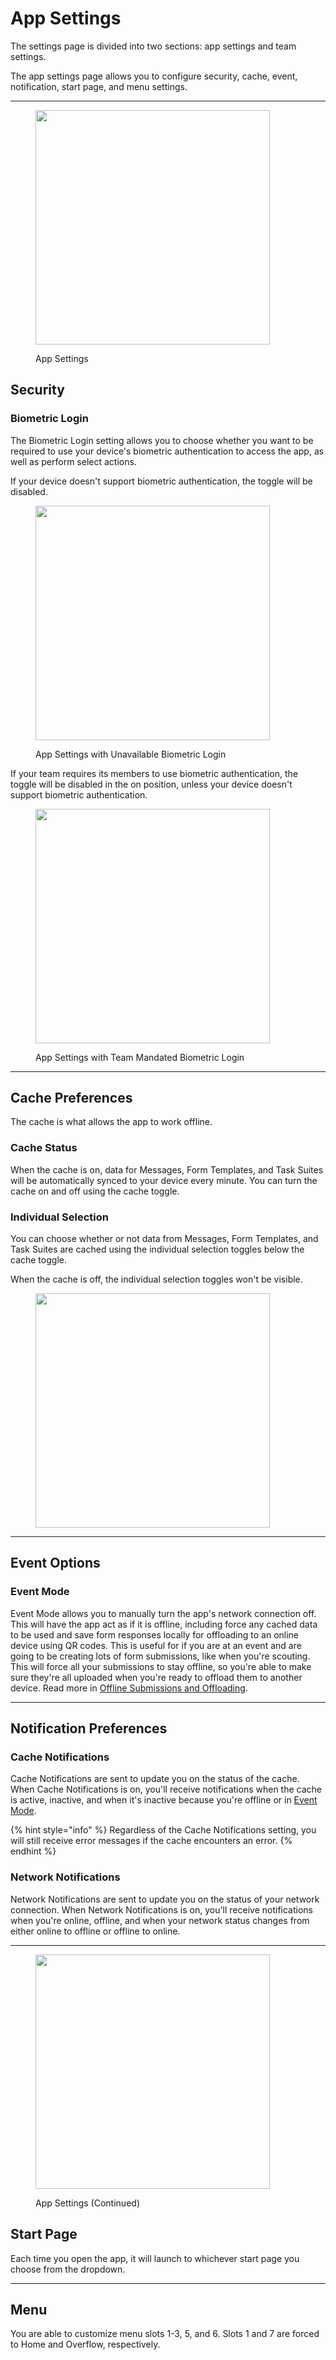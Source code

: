 # App Settings

The settings page is divided into two sections: app settings and team settings.

The app settings page allows you to configure security, cache, event, notification, start page, and menu settings.

***

<figure><img src="../.gitbook/assets/main (1) (1).png" alt="" width="375"><figcaption><p>App Settings</p></figcaption></figure>

## Security

### Biometric Login

The Biometric Login setting allows you to choose whether you want to be required to use your device's biometric authentication to access the app, as well as perform select actions.

If your device doesn't support biometric authentication, the toggle will be disabled.

<figure><img src="../.gitbook/assets/biometrics unavailable.png" alt="" width="375"><figcaption><p>App Settings with Unavailable Biometric Login</p></figcaption></figure>

If your team requires its members to use biometric authentication, the toggle will be disabled in the on position, unless your device doesn't support biometric authentication.

<figure><img src="../.gitbook/assets/biometrics mandated.png" alt="" width="375"><figcaption><p>App Settings with Team Mandated Biometric Login</p></figcaption></figure>

***

## Cache Preferences

The cache is what allows the app to work offline.

### Cache Status

When the cache is on, data for Messages, Form Templates, and Task Suites will be automatically synced to your device every minute. You can turn the cache on and off using the cache toggle.

### Individual Selection

You can choose whether or not data from Messages, Form Templates, and Task Suites are cached using the individual selection toggles below the cache toggle.

When the cache is off, the individual selection toggles won't be visible.

<figure><img src="../.gitbook/assets/cache off.png" alt="" width="375"><figcaption></figcaption></figure>

***

## Event Options

### Event Mode

Event Mode allows you to manually turn the app's network connection off. This will have the app act as if it is offline, including force any cached data to be used and save form responses locally for offloading to an online device using QR codes. This is useful for if you are at an event and are going to be creating lots of form submissions, like when you're scouting. This will force all your submissions to stay offline, so you're able to make sure they're all uploaded when you're ready to offload them to another device. Read more in [Offline Submissions and Offloading](../forms/offline-submissions-and-offloading/).

***

## Notification Preferences

### Cache Notifications

Cache Notifications are sent to update you on the status of the cache. When Cache Notifications is on, you'll receive notifications when the cache is active, inactive, and when it's inactive because you're offline or in [Event Mode](app-settings.md#event-mode).

{% hint style="info" %}
Regardless of the Cache Notifications setting, you will still receive error messages if the cache encounters an error.
{% endhint %}

### Network Notifications

Network Notifications are sent to update you on the status of your network connection. When Network Notifications is on, you'll receive notifications when you're online, offline, and when your network status changes from either online to offline or offline to online.

***

<figure><img src="../.gitbook/assets/main 2 (1).png" alt="" width="375"><figcaption><p>App Settings (Continued)</p></figcaption></figure>

## Start Page

Each time you open the app, it will launch to whichever start page you choose from the dropdown.

***

## Menu

You are able to customize menu slots 1-3, 5, and 6. Slots 1 and 7 are forced to Home and Overflow, respectively.
